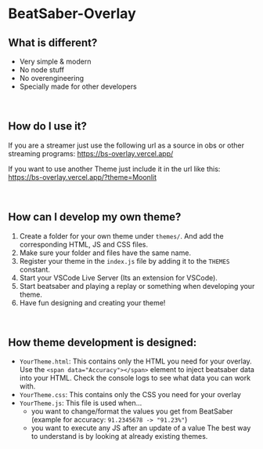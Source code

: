 # BeatSaber-Overlay

## What is different?
* Very simple & modern 
* No node stuff
* No overengineering
* Specially made for other developers

&nbsp;

## How do I use it?
If you are a streamer just use the following url as a source in obs or other streaming programs: https://bs-overlay.vercel.app/

If you want to use another Theme just include it in the url like this: https://bs-overlay.vercel.app/?theme=Moonlit

&nbsp;

## How can I develop my own theme?
1. Create a folder for your own theme under `themes/`. And add the corresponding HTML, JS and CSS files.
2. Make sure your folder and files have the same name.
3. Register your theme in the `index.js` file by adding it to the `THEMES` constant.
4. Start your VSCode Live Server (Its an extension for VSCode).
5. Start beatsaber and playing a replay or something when developing your theme.
6. Have fun designing and creating your theme!

&nbsp;

## How theme development is designed:
* `YourTheme.html`: This contains only the HTML you need for your overlay. Use the `<span data="Accuracy"></span>` element to inject beatsaber data into your HTML. Check the console logs to see what data you can work with.
* `YourTheme.css`: This contains only the CSS you need for your overlay
* `YourTheme.js`: This file is used when...
  * you want to change/format the values you get from BeatSaber (example for accuracy: `91.2345678 -> "91.23%"`)
  * you want to execute any JS after an update of a value
The best way to understand is by looking at already existing themes.

